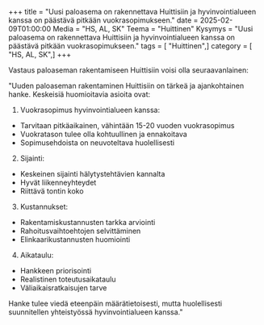 +++
title = "Uusi paloasema on rakennettava Huittisiin ja hyvinvointialueen kanssa on päästävä pitkään vuokrasopimukseen."
date = 2025-02-09T01:00:00
Media = "HS, AL, SK"
Teema = "Huittinen"
Kysymys = "Uusi paloasema on rakennettava Huittisiin ja hyvinvointialueen kanssa on päästävä pitkään vuokrasopimukseen."
tags = [ "Huittinen",]
category = [ "HS, AL, SK",]
+++

Vastaus paloaseman rakentamiseen Huittisiin voisi olla seuraavanlainen:

"Uuden paloaseman rakentaminen Huittisiin on tärkeä ja ajankohtainen hanke. Keskeisiä huomioitavia asioita ovat:

1. Vuokrasopimus hyvinvointialueen kanssa:
- Tarvitaan pitkäaikainen, vähintään 15-20 vuoden vuokrasopimus
- Vuokratason tulee olla kohtuullinen ja ennakoitava
- Sopimusehdoista on neuvoteltava huolellisesti

2. Sijainti:
- Keskeinen sijainti hälytystehtävien kannalta
- Hyvät liikenneyhteydet
- Riittävä tontin koko

3. Kustannukset:
- Rakentamiskustannusten tarkka arviointi
- Rahoitusvaihtoehtojen selvittäminen
- Elinkaarikustannusten huomiointi

4. Aikataulu:
- Hankkeen priorisointi
- Realistinen toteutusaikataulu
- Väliaikaisratkaisujen tarve

Hanke tulee viedä eteenpäin määrätietoisesti, mutta huolellisesti suunnitellen yhteistyössä hyvinvointialueen kanssa."